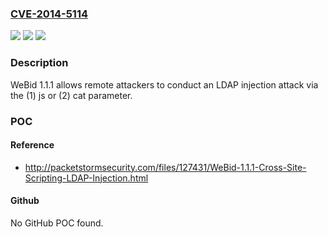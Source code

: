 ### [CVE-2014-5114](https://cve.mitre.org/cgi-bin/cvename.cgi?name=CVE-2014-5114)
![](https://img.shields.io/static/v1?label=Product&message=n%2Fa&color=blue)
![](https://img.shields.io/static/v1?label=Version&message=n%2Fa&color=blue)
![](https://img.shields.io/static/v1?label=Vulnerability&message=n%2Fa&color=brighgreen)

### Description

WeBid 1.1.1 allows remote attackers to conduct an LDAP injection attack via the (1) js or (2) cat parameter.

### POC

#### Reference
- http://packetstormsecurity.com/files/127431/WeBid-1.1.1-Cross-Site-Scripting-LDAP-Injection.html

#### Github
No GitHub POC found.

